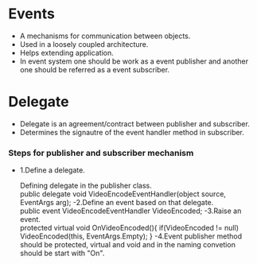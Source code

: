 # Events
- A mechanisms for communication between objects.
- Used in a loosely coupled architecture.
- Helps extending application.
- In event system one should be work as a event publisher and another one should be referred as a event subscriber.

# Delegate

- Delegate is an agreement/contract between publisher and subscriber.
- Determines the signautre of the event handler method in subscriber.

### Steps for publisher and subscriber mechanism

- 1.Define a delegate.

     Defining delegate in the publisher class.<Br>
        public delegate void VideoEncodeEventHandler(object source, EventArgs arg);
-2.Define an event based on that delegate.<Br>
        public event VideoEncodeEventHandler VideoEncoded;
-3.Raise an event.<br>
        protected virtual void OnVideoEncoded(){
                if(VideoEncoded != null) 
                VideoEncoded(this, EventArgs.Empty);
        }
-4.Event publisher method should be protected, virtual and void and in the naming convetion should be start with "On".